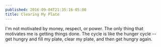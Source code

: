 ```yaml
---
published: 2016-09-04T21:35:16-05:00
title: Clearing My Plate
---
```

I'm not motivated by money, respect, or power. The only thing that motivates me is getting things done. The cycle is like the hunger cycle -- get hungry and fill my plate, clear my plate, and then get hungry again.